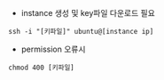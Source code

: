 * instance 생성 및 key파일 다운로드 필요
```
ssh -i "[키파일]" ubuntu@[instance ip]
```

* permission 오류시
```
chmod 400 [키파일]
```
